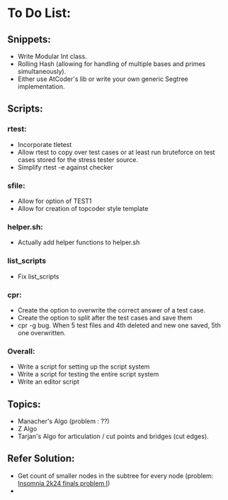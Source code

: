 # To Do List:

## Snippets:
* Write Modular Int class.
* Rolling Hash (allowing for handling of multiple bases and primes simultaneously).
* Either use AtCoder's lib or write your own generic Segtree implementation.

## Scripts:
### rtest:
* Incorporate tletest
* Allow rtest to copy over test cases or at least run bruteforce on test cases stored for the stress tester source.
* Simplify rtest -e against checker
### sfile:
* Allow for option of TEST1
* Allow for creation of topcoder style template
### helper.sh:
* Actually add helper functions to helper.sh
### list_scripts
* Fix list_scripts
### cpr:
* Create the option to overwrite the correct answer of a test case.
* Create the option to split after the test cases and save them
* cpr -g bug. When 5 test files and 4th deleted and new one saved, 5th one overwritten.
### Overall:
* Write a script for setting up the script system
* Write a script for testing the entire script system
* Write an editor script

## Topics:
* Manacher's Algo (problem : ??)
* Z Algo
* Tarjan's Algo for articulation / cut points and bridges (cut edges).

## Refer Solution:
* Get count of smaller nodes in the subtree for every node (problem: [Insomnia 2k24 finals problem I](https://codeforces.com/gym/510369/problem/I))
* 